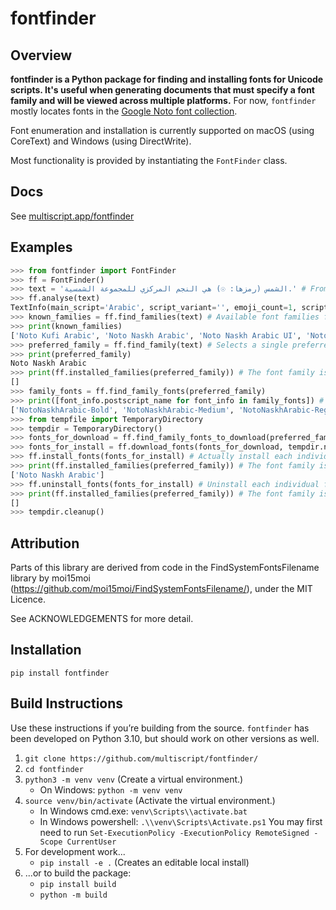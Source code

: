 # fontfinder

## Overview

**fontfinder is a Python package for finding and installing fonts for Unicode scripts. It's useful
when generating documents that must specify a font family and will be viewed across multiple platforms.**
For now, `fontfinder` mostly locates fonts in the [Google Noto font collection](https://fonts.google.com/noto).

Font enumeration and installation is currently supported on macOS (using CoreText) and Windows (using DirectWrite).

Most functionality is provided by instantiating the `FontFinder` class.

## Docs

See [multiscript.app/fontfinder](https://multiscript.app/fontfinder)

## Examples

```python
>>> from fontfinder import FontFinder
>>> ff = FontFinder()
>>> text = 'الشمس (رمزها: ☉) هي النجم المركزي للمجموعة الشمسية.' # From Arabic Wikipedia article about the Sun
>>> ff.analyse(text)
TextInfo(main_script='Arabic', script_variant='', emoji_count=1, script_count=Counter({'Arabic': 39, 'Common': 12}))
>>> known_families = ff.find_families(text) # Available font families for the given text
>>> print(known_families)
['Noto Kufi Arabic', 'Noto Naskh Arabic', 'Noto Naskh Arabic UI', 'Noto Sans Arabic']
>>> preferred_family = ff.find_family(text) # Selects a single preferred font family for the text
>>> print(preferred_family)
Noto Naskh Arabic
>>> print(ff.installed_families(preferred_family)) # The font family is not yet installed
[]
>>> family_fonts = ff.find_family_fonts(preferred_family)
>>> print([font_info.postscript_name for font_info in family_fonts]) # The individual fonts in the family
['NotoNaskhArabic-Bold', 'NotoNaskhArabic-Medium', 'NotoNaskhArabic-Regular', 'NotoNaskhArabic-SemiBold']
>>> from tempfile import TemporaryDirectory
>>> tempdir = TemporaryDirectory()
>>> fonts_for_download = ff.find_family_fonts_to_download(preferred_family) # The indiv fonts that can be downloaded
>>> fonts_for_install = ff.download_fonts(fonts_for_download, tempdir.name) # The downloaded fonts
>>> ff.install_fonts(fonts_for_install) # Actually install each individual font
>>> print(ff.installed_families(preferred_family)) # The font family is now installed
['Noto Naskh Arabic']
>>> ff.uninstall_fonts(fonts_for_install) # Uninstall each individual font
>>> print(ff.installed_families(preferred_family)) # The font family is once again not installed
[]
>>> tempdir.cleanup()
```

## Attribution

Parts of this library are derived from code in the FindSystemFontsFilename
library by moi15moi (https://github.com/moi15moi/FindSystemFontsFilename/), under the MIT Licence.

See ACKNOWLEDGEMENTS for more detail.

## Installation

   `pip install fontfinder`

## Build Instructions

Use these instructions if you’re building from the source. `fontfinder` has been developed on Python 3.10, but should
work on other versions as well.

1. `git clone https://github.com/multiscript/fontfinder/`
1. `cd fontfinder`
1. `python3 -m venv venv` (Create a virtual environment.)
   - On Windows: `python -m venv venv`
1. `source venv/bin/activate` (Activate the virtual environment.)
   - In Windows cmd.exe: `venv\Scripts\\activate.bat`
   - In Windows powershell: `.\\venv\Scripts\Activate.ps1` You may first need to run `Set-ExecutionPolicy -ExecutionPolicy RemoteSigned -Scope CurrentUser`
1. For development work...
   - `pip install -e .` (Creates an editable local install)
1. ...or to build the package:
   - `pip install build`
   - `python -m build`